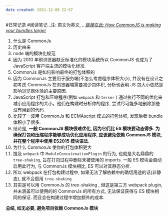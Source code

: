 ```yaml
---
date created: 2021-12-09 22:57
---
```


#日常记录 #阅读笔记
_注: 原文为英文, _ [_链接在此: How CommonJS is making your bundles larger_](https://web.dev/commonjs-larger-bundles/)

1. 什么是 CommonJs
2. 历史由来
3. node 端的模块化规范
4. 因为 2010 年前浏览器缺乏标准化的模块系统所以 CommonJS 也成为了 JavaScript 客户端主流的模块化标准.
5. CommonJs 是如何影响最终的打包体积的
6. 因为 CommonJs 主要用于服务端(不怎么考虑程序体积大小), 并没有在设计之初考虑 CommonJs 在浏览器端需要减少包体积, 分析也表明 JS 包大小依然是影响浏览器体验的主要原因.
7. JavaScript 打包和压缩程序(例如 `webpack` 和 `terser` ) 通过执行不同的优化来减小应用程序的大小。他们在构建时分析你的程序, 尝试尽可能多地删除那些没有用到的代码.
8. 比较了一波用 CommonJs 和 ECMAscript 模式的打包体积, 发现后者 bundle 体积小了很多.
9. 结论是, **一般 CommonJS 模块很难优化, 因为它们比 ES 模块要动态得多. 为确保打包和压缩程序能够成功优化应用程序, 应该避免依赖 CommonJS 模块, 并在整个程序中使用 ES2015 模块语法.**
10. 为什么 CommonJs 使你的打包体积更大
11. 提及 `webpack` 中 `ModuleConcatenationPlugin` 的行为, 也就是大名鼎鼎的 `tree-shaking`, 旨在打包过程中删除未被使用的 imports. 一般 ES 模块会自动启用此行为, 与 CommonJs 模块相比, ES 可以对其静态分析.
12. 所以 webpack 在打包构建过程中, 如果无法了解依赖中的确切用途的话(非静态), 就不会启用 `tree-shaking`
13. 其实是可以用 CommonJs 的 tree-shaking , 但这是第三方 webpack plugin, 并未涵盖可以使用的的 CommonJs 的所有方式, 无法保证获得与 ES 模块相同的保证. 而且会在构建过程中增加额外的成本.

**总结, 如无必要, 避免项目依赖 CommonJs 模块**
